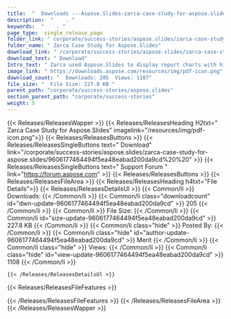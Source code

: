 ```yaml
---
title:  "  Downloads ---Aspose.Slides-zarca-case-study-for-aspose.slides . " 
description:  "    . " 
keywords:  "    . " 
page_type:  single_release_page
folder_link: " corporate/success-stories/aspose.slides/zarca-case-study-for-aspose.slides/"
folder_name: " Zarca Case Study for Aspose.Slides"
download_link: " /corporate/success-stories/aspose.slides/zarca-case-study-for-aspose.slides/9606177464494f5ea48eabad200da9cd"
download_text: " Download"
Intro_text: " Zarca used Aspose.Slides to display report charts with high quality images relia..."
image_link: " https://downloads.aspose.com/resources/img/pdf-icon.png"
download_count: "  Downloads: 205  Views: 1107"
file_size: "  File Size: 227.8 KB "
parent_path: "corporate/success-stories/aspose.slides"
section_parent_path: "corporate/success-stories"
weight: 5 
---
```


{{< Releases/ReleasesWapper >}}
  {{< Releases/ReleasesHeading H2txt=" Zarca Case Study for Aspose.Slides" imagelink="/resources/img/pdf-icon.png">}}
  {{< Releases/ReleasesButtons >}}
    {{< Releases/ReleasesSingleButtons text=" Download" link="/corporate/success-stories/aspose.slides/zarca-case-study-for-aspose.slides/9606177464494f5ea48eabad200da9cd%20%20" >}}
    {{< Releases/ReleasesSingleButtons text=" Support Forum " link="https://forum.aspose.com" >}}
  {{< Releases/ReleasesButtons >}}
  {{< Releases/ReleasesFileArea >}}
    {{< Releases/ReleasesHeading h4txt="File Details">}}
    {{< Releases/ReleasesDetailsUl >}}
            {{< Common/li  >}} Downloads: {{< /Common/li >}} 
      {{< Common/li class="downloadcount" id="dwn-update-9606177464494f5ea48eabad200da9cd" >}} 205 {{< /Common/li >}} 
      {{< Common/li  >}} File Size: {{< /Common/li >}} 
      {{< Common/li id="size-update-9606177464494f5ea48eabad200da9cd" >}} 227.8 KB {{< /Common/li >}} 
      {{< Common/li  class="hide" >}} Posted By: {{< /Common/li >}} 
      {{< Common/li class="hide" id="author-update-9606177464494f5ea48eabad200da9cd" >}} Merit {{< /Common/li >}} 
      {{< Common/li class="hide"  >}} Views: {{< /Common/li >}} 
      {{< Common/li class="hide" id="view-update-9606177464494f5ea48eabad200da9cd" >}} 1108 {{< /Common/li >}} 

    {{< /Releases/ReleasesDetailsUl >}}

  {{< Releases/ReleasesFileFeatures >}}
      
  {{< /Releases/ReleasesFileFeatures >}}
 {{< /Releases/ReleasesFileArea >}}
{{< /Releases/ReleasesWapper >}}


